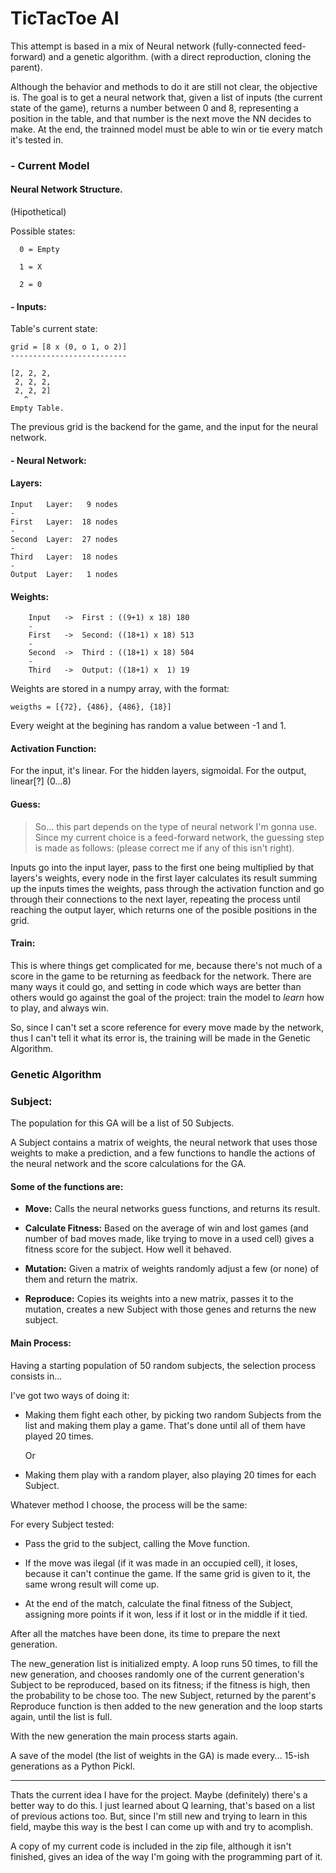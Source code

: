 # TicTacToe AI

This attempt is based in a mix of Neural network (fully-connected feed-forward) and a genetic algorithm.
(with a direct reproduction, cloning the parent).

Although the behavior and methods to do it are still not clear, the objective is.
The goal is to get a neural network that, given a list of inputs (the current state of the
game), returns a number between 0 and 8, representing a position in the table, and that
number is the next move the NN decides to make.
At the end, the trainned model must be able to win or tie every match it's tested in.


### - Current Model

#### Neural Network Structure.
(Hipothetical)

Possible states:

      0 = Empty

      1 = X

      2 = 0

#### - Inputs:

Table's current state:

    grid = [8 x (0, o 1, o 2)]
    --------------------------

    [2, 2, 2,
     2, 2, 2,
     2, 2, 2]
	   ^
    Empty Table.

The previous grid is the backend for the game, and the input for the neural network.

#### - Neural Network:
	
#### Layers:

    Input	Layer:	 9 nodes
    -
    First 	Layer: 	18 nodes
    -
    Second 	Layer: 	27 nodes
    -
    Third 	Layer:	18 nodes
    -
    Output	Layer:	 1 nodes

#### Weights:

		Input	-> 	First : ((9+1) x 18) 180
		-
		First	->	Second:	((18+1) x 18) 513
		-
		Second	->	Third :	((18+1) x 18) 504
		-
		Third	->	Output: ((18+1) x  1) 19


Weights are stored in a numpy array, with the format:

    weigths = [{72}, {486}, {486}, {18}]

Every weight at the begining has random a value between -1 and 1.

#### Activation Function:

For the input, it's linear. For the hidden layers, sigmoidal. For the output, linear[?] (0...8)

#### Guess:

> So... this part depends on the type of neural network I'm gonna use.
Since my current choice is a feed-forward network, the guessing step is made as follows:
(please correct me if any of this isn't right).

Inputs go into the input layer, pass to the first one being multiplied by that layers's weights, 
every node in the first layer calculates its result summing up the inputs times the weights, 
pass through the activation function and go through their connections to the next layer, repeating 
the process until reaching the output layer, which returns one of the posible positions in the grid.

#### Train:

This is where things get complicated for me, because there's not much of a score in the game to be
returning as feedback for the network. There are many ways it could go, and setting in code which 
ways are better than others would go against the goal of the project: train the model to _learn_ 
how to play, and always win.

So, since I can't set a score reference for every move made by the network, thus I can't tell it 
what its error is, the training will be made in the Genetic Algorithm.


### Genetic Algorithm

### Subject:

The population for this GA will be a list of 50 Subjects.

A Subject contains a matrix of weights, the neural network that uses those weights to make a prediction,
and a few functions to handle the actions of the neural network and the score calculations for the GA.

#### Some of the functions are:

+ <b>Move:</b>
Calls the neural networks guess functions, and returns its result.

+ <b>Calculate Fitness:</b>
				Based on the average of win and lost games (and number of bad moves made, like trying to move in 
				a used cell) gives a fitness score for the subject. How well it behaved.

+ <b>Mutation:</b>
				Given a matrix of weights randomly adjust a few (or none) of them and return the matrix.

+ <b>Reproduce:</b>
				Copies its weights into a new matrix, passes it to the mutation, creates a new Subject with
				those genes and returns the new subject.

#### Main Process:

Having a starting population of 50 random subjects, the selection process consists in...

I've got two ways of doing it:

- Making them fight each other, by picking two random Subjects from the list and making them play a game.
That's done until all of them have played 20 times.

    Or

- Making them play with a random player, also playing 20 times for each Subject.


Whatever method I choose, the process will be the same:

For every Subject tested:
			
- Pass the grid to the subject, calling the Move function.

- If the move was ilegal (if it was made in an occupied cell), it loses, because it can't continue the
game. If the same grid is given to it, the same wrong result will come up.

- At the end of the match, calculate the final fitness of the Subject, assigning more points if it won, 
less if it lost or in the middle if it tied.

After all the matches have been done, its time to prepare the next generation.

The new_generation list is initialized empty.
A loop runs 50 times, to fill the new generation, and chooses randomly one of the current generation's
Subject to be reproduced, based on its fitness; if the fitness is high, then the probability to be chose too.
The new Subject, returned by the parent's Reproduce function is then added to the new generation and the loop
starts again, until the list is full.

With the new generation the main process starts again.

A save of the model (the list of weights in the GA) is made every... 15-ish generations as a Python Pickl.


- - -

Thats the current idea I have for the project. Maybe (definitely) there's a better way to do this. I just learned about
Q learning, that's based on a list of previous actions too. But, since I'm still new and trying to learn in this field,
maybe this way is the best I can come up with and try to acomplish.

A copy of my current code is included in the zip file, although it isn't finished, gives an idea of the way I'm going
with the programming part of it.
